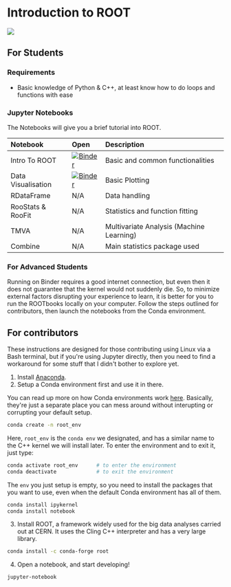 # Introduction to ROOT

<img src="https://github.com/afyqazraei/MalayaHEPTutorials/blob/master/IntroToROOT/images/root_logo.png">

## For Students

### Requirements
* Basic knowledge of Python & C++, at least know how to do loops and functions with ease

### Jupyter Notebooks

The Notebooks will give you a brief tutorial into ROOT.

|Notebook|Open|Description|
|:--|:--|:--|
|Intro To ROOT|[![Binder](https://mybinder.org/badge_logo.svg)](https://mybinder.org/v2/gh/afyqazraei/MalayaHEPTutorials/master?filepath=.%2FIntroToROOT%2FIntroToROOT.ipynb)|Basic and common functionalities|
|Data Visualisation|[![Binder](https://mybinder.org/badge_logo.svg)](https://mybinder.org/v2/gh/afyqazraei/MalayaHEPTutorials/master?filepath=.%2FIntroToROOT%2FFPlottingGuide.ipynb)|Basic Plotting|
|RDataFrame|N/A|Data handling
|RooStats & RooFit|N/A|Statistics and function fitting|
|TMVA|N/A|Multivariate Analysis (Machine Learning)|
|Combine|N/A|Main statistics package used|

### For Advanced Students

Running on Binder requires a good internet connection, but even then it does not guarantee that the kernel would not suddenly die. So, to minimize external factors disrupting your experience to learn, it is better for you to run the ROOTbooks locally on your computer. Follow the steps outlined for contributors, then launch the notebooks from the Conda environment.


## For contributors

These instructions are designed for those contributing using Linux via a Bash terminal, but if you're using Jupyter directly, then you need to find a workaround for some stuff that I didn't bother to explore yet.

1. Install [Anaconda](https://docs.anaconda.com/anaconda/install/).
2. Setup a Conda environment first and use it in there. 

You can read up more on how Conda environments work [here](https://docs.conda.io/projects/conda/en/latest/user-guide/concepts/environments.html). Basically, they're just a separate place you can mess around without interupting or corrupting your default setup.

```bash
conda create -n root_env
```
Here, `root_env` is the `conda env` we designated, and has a similar name to the C++ kernel we will install later. To enter the environment and to exit it, just type:
```bash
conda activate root_env      # to enter the environment
conda deactivate             # to exit the environment
```
The `env` you just setup is empty, so you need to install the packages that you want to use, even when the default Conda environment has all of them.
```bash
conda install ipykernel
conda install notebook
```
3. Install ROOT, a framework widely used for the big data analyses carried out at CERN. It uses the Cling C++ interpreter and has a very large library.

```bash
conda install -c conda-forge root
```
4. Open a notebook, and start developing!

```bash
jupyter-notebook
```

